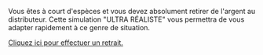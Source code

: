 Vous êtes à court d'espèces et vous devez absolument retirer de l'argent au distributeur.
Cette simulation "ULTRA RÉALISTE" vous permettra de vous adapter rapidement à ce genre de situation.

[Cliquez ici pour effectuer un retrait.](https://ryan-rb.github.io/Distributeur-Automatique/Banque/MaBanqueEnLigne.html)
